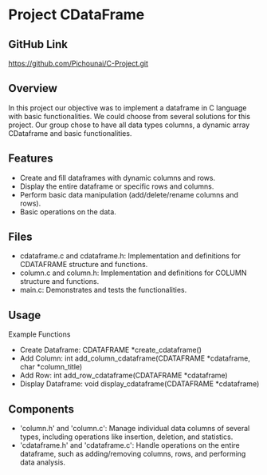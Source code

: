 # Project CDataFrame

## GitHub Link
https://github.com/Pichounai/C-Project.git

## Overview
In this project our objective was to implement a dataframe in C language with basic functionalities. We could choose from several solutions for this project. Our group chose to have all data types columns, a dynamic array CDataframe and basic functionalities.

## Features
- Create and fill dataframes with dynamic columns and rows.
- Display the entire dataframe or specific rows and columns.
- Perform basic data manipulation (add/delete/rename columns and rows).
- Basic operations on the data.

## Files
- cdataframe.c and cdataframe.h: Implementation and definitions for CDATAFRAME structure and functions.
- column.c and column.h: Implementation and definitions for COLUMN structure and functions.
- main.c: Demonstrates and tests the functionalities.

## Usage
Example Functions
- Create Dataframe: CDATAFRAME *create_cdataframe()
- Add Column: int add_column_cdataframe(CDATAFRAME *cdataframe, char *column_title)
- Add Row: int add_row_cdataframe(CDATAFRAME *cdataframe)
- Display Dataframe: void display_cdataframe(CDATAFRAME *cdataframe)

## Components
- 'column.h' and 'column.c': Manage individual data columns of several types, including operations like insertion, deletion, and statistics.
- 'cdataframe.h' and 'cdataframe.c': Handle operations on the entire dataframe, such as adding/removing columns, rows, and performing data analysis.
